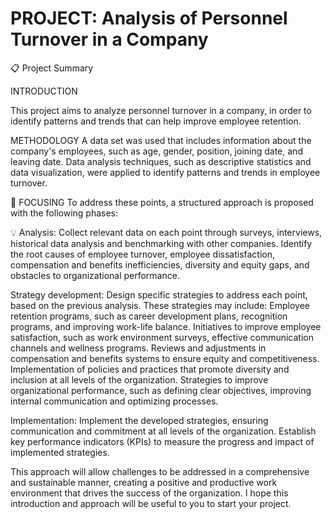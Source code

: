 # PROJECT: Analysis of Personnel Turnover in a Company

📋 Project Summary

INTRODUCTION

This project aims to analyze personnel turnover in a company, in order to identify patterns and trends that can help improve employee retention.

METHODOLOGY
A data set was used that includes information about the company's employees, such as age, gender, position, joining date, and leaving date. Data analysis techniques, such as descriptive statistics and data visualization, were applied to identify patterns and trends in employee turnover.

🎯 FOCUSING
To address these points, a structured approach is proposed with the following phases:

💡 Analysis:
Collect relevant data on each point through surveys, interviews, historical data analysis and benchmarking with other companies. Identify the root causes of employee turnover, employee dissatisfaction, compensation and benefits inefficiencies, diversity and equity gaps, and obstacles to organizational performance.

Strategy development:
Design specific strategies to address each point, based on the previous analysis. These strategies may include: Employee retention programs, such as career development plans, recognition programs, and improving work-life balance. Initiatives to improve employee satisfaction, such as work environment surveys, effective communication channels and wellness programs. Reviews and adjustments in compensation and benefits systems to ensure equity and competitiveness. Implementation of policies and practices that promote diversity and inclusion at all levels of the organization. Strategies to improve organizational performance, such as defining clear objectives, improving internal communication and optimizing processes.

Implementation:
Implement the developed strategies, ensuring communication and commitment at all levels of the organization. Establish key performance indicators (KPIs) to measure the progress and impact of implemented strategies.

This approach will allow challenges to be addressed in a comprehensive and sustainable manner, creating a positive and productive work environment that drives the success of the organization. I hope this introduction and approach will be useful to you to start your project.
